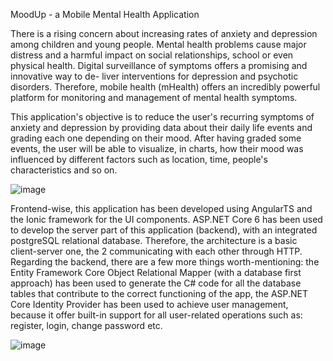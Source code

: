 MoodUp - a Mobile Mental Health Application

There is a rising concern about increasing rates of anxiety and depression among
children and young people. Mental health problems cause major distress and a
harmful impact on social relationships, school or even physical health. Digital surveillance of symptoms offers a promising and innovative way to de-
liver interventions for depression and psychotic disorders. Therefore, mobile health
(mHealth) offers an incredibly powerful platform for monitoring and management
of mental health symptoms.

This application's objective is to reduce the user's recurring symptoms of anxiety and depression by        providing data about their daily life events and grading each one depending on their mood.  After having graded some events, the user will be able to visualize, in charts, how their mood was influenced by different factors such as location, time, people's characteristics and so on.


![image](https://github.com/user-attachments/assets/cd408ea3-ad45-475b-a56c-5a9fa815ae0b)

Frontend-wise, this application has been developed using AngularTS and the Ionic framework for the UI components. ASP.NET Core 6 has been used to develop the server part of this application (backend), with an integrated postgreSQL relational database. Therefore, the architecture is a basic client-server one, the 2 communicating with each other through HTTP. Regarding the backend, there are a few more things worth-mentioning: the Entity Framework Core Object Relational Mapper (with a database first approach) has been used to generate the C# code for all the database tables that contribute to the correct functioning of the app, the ASP.NET Core Identity Provider has been used to achieve user management, because it offer built-in support for all user-related operations such as: register, login, change password etc. 

![image](https://github.com/user-attachments/assets/012c9982-7015-4780-905a-3c2a2d259ee4)
